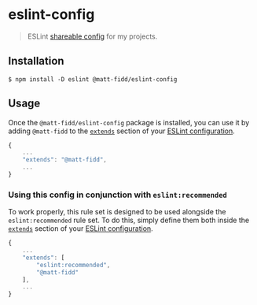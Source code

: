 # eslint-config

> ESLint [shareable config](http://eslint.org/docs/developer-guide/shareable-configs.html) for my projects.


## Installation

```
$ npm install -D eslint @matt-fidd/eslint-config
```

## Usage

Once the `@matt-fidd/eslint-config` package is installed, you can use it by adding `@matt-fidd` to the [`extends`](http://eslint.org/docs/user-guide/configuring#extending-configuration-files) section of your [ESLint configuration](http://eslint.org/docs/user-guide/configuring).

```js
{
	...
	"extends": "@matt-fidd",
	...
}
```

### Using this config in conjunction with `eslint:recommended`

To work properly, this rule set is designed to be used alongside the `eslint:recommended` rule set. To do this, simply define them both inside the [`extends`](http://eslint.org/docs/user-guide/configuring#extending-configuration-files) section of your [ESLint configuration](http://eslint.org/docs/user-guide/configuring).

```js
{
	...
	"extends": [
		"eslint:recommended",
		"@matt-fidd"
	],
	...
}
```
